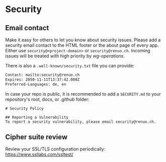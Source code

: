 # Security

## Email contact

Make it easy for others to let you know about security issues.
Please add a security email contact to the HTML footer or the about page of every app.
Either use `security@<project-domain>` or `security@renuo.ch`.
Incoming issues will be treated with high priority by _wg-operations_.

There is also a `.well-known/security.txt` file you can provide:

```txt
Contact: mailto:security@renuo.ch
Expires: 2050-11-11T13:37:42.000Z
Preferred-Languages: de, en
```

In case your repo is public, it is recommended to add a `SECURITY.md` to your repository's root, docs, or .github folder:

```
# Security Policy

## Reporting a Vulnerability
To report a security vulnerability, please email security@renuo.ch.
```

## Cipher suite review

Review your SSL/TLS configuration periodically: <https://www.ssllabs.com/ssltest/>
